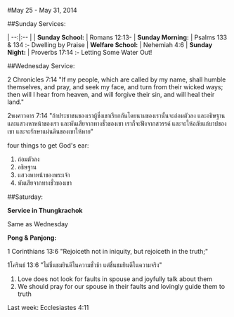 #May 25 - May 31, 2014

##Sunday Services:

| --:|:-- |
| **Sunday School:**	|   Romans 12:13-
| **Sunday Morning:**	|   Psalms 133 & 134 :- Dwelling by Praise
| **Welfare School:**	|   Nehemiah 4:6
| **Sunday Night:**	|   Proverbs 17:14 :- Letting Some Water Out!

##Wednesday Service:

2 Chronicles 7:14 "If my people, which are called by my name, shall humble themselves, and pray, and seek my face, and turn from their wicked ways; then will I hear from heaven, and will forgive their sin, and will heal their land."

2พงศาวดาร 7:14 "ถ้าประชาชนของเราผู้ซึ่งเขาเรียกกันโดยนามของเรานั้นจะถ่อมตัวลง และอธิษฐาน และแสวงหาหน้าของเรา และหันเสียจากทางชั่วของเขา เราก็จะฟังจากสวรรค์ และจะให้อภัยแก่บาปของเขา และจะรักษาแผ่นดินของเขาให้หาย"

four things to get God's ear:
1. ถ่อมตัวลง
2. อธิษฐาน
3. แสวงหาหน้าของพระเจ้า
4. หันเสียจากทางชั่วของเขา

##Saturday:

**Service in Thungkrachok**

Same as Wednesday

**Pong & Panjong:**

1 Corinthians 13:6 "Rejoiceth not in iniquity, but rejoiceth in the truth;"

1โครินธ์ 13:6 "ไม่ชื่นชมยินดีในความชั่วช้า แต่ชื่นชมยินดีในความจริง"

1. Love does not look for faults in spouse and joyfully talk about them
2. We should pray for our spouse in their faults and lovingly guide them to truth

Last week: Ecclesiastes 4:11